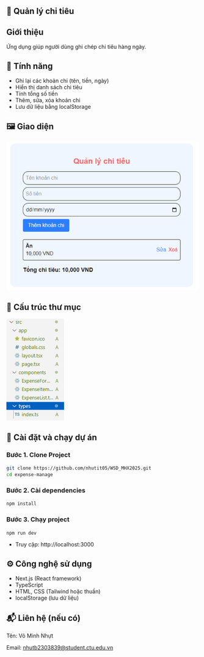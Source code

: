 
## 🧾 Quản lý chi tiêu


## Giới thiệu
Ứng dụng giúp người dùng ghi chép chi tiêu hàng ngày.

## 📌 Tính năng
- Ghi lại các khoản chi (tên, tiền, ngày)
- Hiển thị danh sách chi tiêu
- Tính tổng số tiền
- Thêm, sửa, xóa khoản chi
- Lưu dữ liệu bằng localStorage


## 🖼️ Giao diện
![alt text](image-3.png)
## 🚀 Cấu trúc thư mục
![alt text](image-1.png)

## 🚀 Cài đặt và chạy dự án
### Bước 1. Clone Project
```bash
git clone https://github.com/nhutit05/WSD_MHX2025.git
cd expense-manage
```
### Bước 2. Cài dependencies
```bash
npm install
```
### Bước 3. Chạy project
```bash
npm run dev
```
- Truy cập: http://localhost:3000


## ⚙️ Công nghệ sử dụng
- Next.js (React framework)
- TypeScript
- HTML, CSS (Tailwind hoặc thuần)
- localStorage (lưu dữ liệu)

## 📬 Liên hệ (nếu có)
Tên: Võ Minh Nhựt

Email: nhutb2303839@student.ctu.edu.vn



